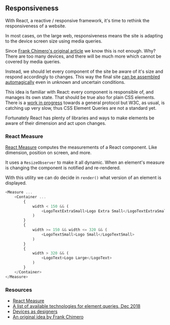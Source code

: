 ## Responsiveness

With React, a reactive / responsive framework, it's time to rethink the responsiveness of a website.

In most cases, on the large web, responsiveness means the site is adapting to the device screen size using media queries.

Since [Frank Chimero's original article](https://frankchimero.com/writing/the-webs-grain/) we know this is not enough. Why? There are too many devices, and there will be much more which cannot be covered by media queries.

Instead, we should let every component of the site be aware of it's size and respond accordingly to changes. This way the final site [can be assembled automagically](http://metamn.io/beat/tomorrowww/) even in unknown and uncertain conditions.

This idea is familiar with React: every component is responsible of, and manages its own state. That should be true also for plain CSS elements. There is a [work in progress](https://elementqueries.com/) towards a general protocol but W3C, as usual, is catching up very slow, thus CSS Element Queries are not a standard yet.

Fortunately React has plenty of libraries and ways to make elements be aware of their dimension and act upon changes.


### React Measure

[React Measure](https://souporserious.github.io/react-measure/) computes the measurements of a React component. Like dimension, position on screen, and more.

It uses a `ResizeObserver` to make it all dynamic. When an element's measure is changing the component is notified and re-rendered.

With this utility we can do decide in `render()` what version of an element is displayed.

```Javascript
<Measure ...
	<Container ...
		{
			width < 150 && (
				<LogoTextExtraSmall>Logo Extra Small</LogoTextExtraSmall>
			)
		}
		{
			width >= 150 && width <= 320 && (
				<LogoTextSmall>Logo Small</LogoTextSmall>
			)
		}
		{
			width > 320 && (
				<LogoText>Logo Large</LogoText>
			)
		}
	</Container>
</Measure>
```


### Resources

- [React Measure](https://github.com/souporserious/react-measure)
- [A list of available technologies for element queries, Dec 2018](https://github.com/ZeeCoder/container-query)
- [Devices as designers](http://metamn.io/beat/tomorrowww/)
- [An original idea by Frank Chimero](https://frankchimero.com/writing/the-webs-grain/)

